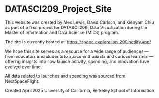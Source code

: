 # DATASCI209_Project_Site

This website was created by Alex Lewis, David Carlson, and Xienyam Chiu as part of a final project for DATASCI 209: Data Visualization during the Master of Information and Data Science (MIDS) program.

The site is currently hosted at:
https://space-exploration-209.netlify.app/

We hope this site serves as a resource for a wide range of audiences — from educators and students to space enthusiasts and curious learners — offering insights into how launch activity, spending, and innovation have evolved over time.

All data related to launches and spending was sourced from NextSpaceFlight.

Created April 2025
University of California, Berkeley
School of Information
